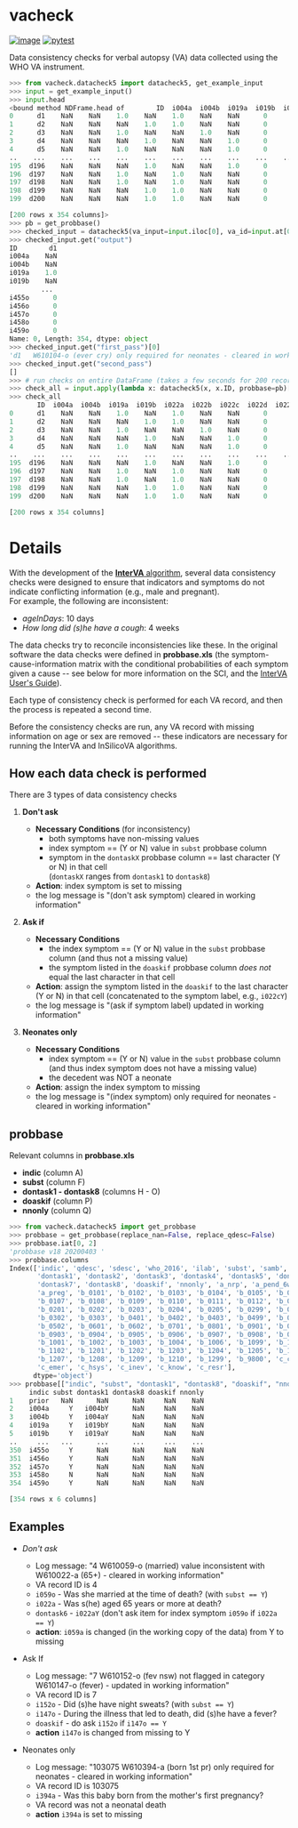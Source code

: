 # vacheck

[![image](https://img.shields.io/pypi/pyversions/vacheck)](https://pypi.org/project/vacheck/)
[![pytest](https://github.com/verbal-autopsy-software/vacheck/actions/workflows/python-package.yml/badge.svg)](https://github.com/verbal-autopsy-software/vacheck/actions)

Data consistency checks for verbal autopsy (VA) data collected using the WHO 
VA instrument.

```python
>>> from vacheck.datacheck5 import datacheck5, get_example_input
>>> input = get_example_input()
>>> input.head
<bound method NDFrame.head of        ID  i004a  i004b  i019a  i019b  i022a  i022b  i022c  i022d  i022e  ...  i450o  i451o  i452o  i453o  i454o  i455o  i456o  i457o  i458o  i459o
0      d1    NaN    NaN    1.0    NaN    1.0    NaN    NaN      0      0  ...      0      0      0      0      0      0      0      0      0      0
1      d2    NaN    NaN    NaN    1.0    1.0    NaN    NaN      0      0  ...      0      0      0      0      0      0      0      0      0      0
2      d3    NaN    NaN    1.0    NaN    NaN    1.0    NaN      0      0  ...      0      0      0      0      0      0      0      0      0      0
3      d4    NaN    NaN    NaN    1.0    NaN    NaN    1.0      0      0  ...      0      0      0      0      0      0      0      0      0      0
4      d5    NaN    NaN    1.0    NaN    NaN    NaN    1.0      0      0  ...      0      0      0      0      0      0      0      0      0      0
..    ...    ...    ...    ...    ...    ...    ...    ...    ...    ...  ...    ...    ...    ...    ...    ...    ...    ...    ...    ...    ...
195  d196    NaN    NaN    NaN    1.0    NaN    NaN    1.0      0      0  ...      0      0      0      0      0      0      0      0      0      0
196  d197    NaN    NaN    1.0    NaN    1.0    NaN    NaN      0      0  ...      0      0      0      0      0      0      0      0      0      0
197  d198    NaN    NaN    1.0    NaN    1.0    NaN    NaN      0      0  ...      0      0      0      0      0      0      0      0      0      0
198  d199    NaN    NaN    NaN    1.0    1.0    NaN    NaN      0      0  ...      0      0      0      0      0      0      0      0      0      0
199  d200    NaN    NaN    NaN    1.0    1.0    NaN    NaN      0      0  ...      0      0      0      0      0      0      0      0      0      0

[200 rows x 354 columns]>
>>> pb = get_probbase()
>>> checked_input = datacheck5(va_input=input.iloc[0], va_id=input.at[0, "ID"], probbase=pb)
>>> checked_input.get("output")
ID        d1
i004a    NaN
i004b    NaN
i019a    1.0
i019b    NaN
        ... 
i455o      0
i456o      0
i457o      0
i458o      0
i459o      0
Name: 0, Length: 354, dtype: object
>>> checked_input.get("first_pass")[0]
'd1   W610104-o (ever cry) only required for neonates - cleared in working information'
>>> checked_input.get("second_pass")
[]
>>> # run checks on entire DataFrame (takes a few seconds for 200 records)
>>> check_all = input.apply(lambda x: datacheck5(x, x.ID, probbase=pb)["output"], axis=1)
>>> check_all
       ID  i004a  i004b  i019a  i019b  i022a  i022b  i022c  i022d  i022e  ...  i450o  i451o  i452o  i453o  i454o  i455o  i456o  i457o  i458o  i459o
0      d1    NaN    NaN    1.0    NaN    1.0    NaN    NaN      0      0  ...      0      0      0      0      0      0      0      0      0      0
1      d2    NaN    NaN    NaN    1.0    1.0    NaN    NaN      0      0  ...      0      0      0      0      0      0      0      0      0      0
2      d3    NaN    NaN    1.0    NaN    NaN    1.0    NaN      0      0  ...      0      0      0      0      0      0      0      0      0      0
3      d4    NaN    NaN    NaN    1.0    NaN    NaN    1.0      0      0  ...      0      0      0      0      0      0      0      0      0      0
4      d5    NaN    NaN    1.0    NaN    NaN    NaN    1.0      0      0  ...      0      0      0      0      0      0      0      0      0      0
..    ...    ...    ...    ...    ...    ...    ...    ...    ...    ...  ...    ...    ...    ...    ...    ...    ...    ...    ...    ...    ...
195  d196    NaN    NaN    NaN    1.0    NaN    NaN    1.0      0      0  ...      0      0      0      0      0      0      0      0      0      0
196  d197    NaN    NaN    1.0    NaN    1.0    NaN    NaN      0      0  ...      0      0      0      0      0      0      0      0      0      0
197  d198    NaN    NaN    1.0    NaN    1.0    NaN    NaN      0      0  ...      0      0      0      0      0      0      0      0      0      0
198  d199    NaN    NaN    NaN    1.0    1.0    NaN    NaN      0      0  ...      0      0      0      0      0      0      0      0      0      0
199  d200    NaN    NaN    NaN    1.0    1.0    NaN    NaN      0      0  ...      0      0      0      0      0      0      0      0      0      0

[200 rows x 354 columns]
```

# Details

With the development of the [**InterVA** algorithm](http://www.byass.uk/interva/), 
several data consistency checks were designed to ensure that indicators and 
symptoms do not indicate conflicting information (e.g., male and pregnant).  
For example, the following are inconsistent:

* *ageInDays*: 10 days
* *How long did (s)he have a cough*: 4 weeks

The data checks try to reconcile inconsistencies like these.  In the original 
software the data checks were defined in **probbase.xls** 
(the symptom-cause-information matrix with the conditional probabilities of 
each symptom given a cause -- see below for more information on the SCI,
and the [InterVA User's Guide](http://www.byass.uk/interva/)).  

Each type of consistency check is performed for each VA record, and then the 
process is repeated a second time.

Before the consistency checks are run, any VA record with missing information
on age or sex are removed -- these indicators are necessary for running the
InterVA and InSilicoVA algorithms.

## How each data check is performed

There are 3 types of data consistency checks

1. **Don't ask**
    * **Necessary Conditions** (for inconsistency)
        + both symptoms have non-missing values
        + index symptom == (Y or N) value in `subst` probbase column 
        + symptom in the `dontaskX` probbase column == last character
        (Y or N) in that cell <br> (`dontaskX` ranges from `dontask1` to
        `dontask8`)
    * **Action**: index symptom is set to missing
    * the log message is "(don't ask symptom) cleared in working information"
   
2. **Ask if**
    * **Necessary Conditions**
      + the index symptom == (Y or N) value in the `subst` probbase
      column (and thus not a missing value)
      + the symptom listed in the `doaskif` probbase column *does not* equal 
      the last character in that cell
    * **Action**: assign the symptom listed in the `doaskif` to the last
    character (Y or N) in that cell (concatenated to the symptom label, 
    e.g., `i022cY`)
    * the log message is "(ask if symptom label) updated in working information"

3. **Neonates only**
   * **Necessary Conditions**
     + index symptom == (Y or N) value in the `subst` probbase column
       (and thus index symptom does not have a missing value)
     + the decedent was NOT a neonate
   * **Action**: assign the index symptom to missing
   * the log message is "(index symptom) only required for neonates - cleared
   in working information"

## probbase

Relevant columns in **probbase.xls**

* **indic** (column A)
* **subst** (column F)
* **dontask1 - dontask8** (columns H - O)
* **doaskif** (column P)
* **nnonly** (column Q)

```python
>>> from vacheck.datacheck5 import get_probbase
>>> probbase = get_probbase(replace_nan=False, replace_qdesc=False)
>>> probbase.iat[0, 2]
'probbase v18 20200403 '
>>> probbase.columns
Index(['indic', 'qdesc', 'sdesc', 'who_2016', 'ilab', 'subst', 'samb',
       'dontask1', 'dontask2', 'dontask3', 'dontask4', 'dontask5', 'dontask6',
       'dontask7', 'dontask8', 'doaskif', 'nnonly', 'a_nrp', 'a_pend_6w',
       'a_preg', 'b_0101', 'b_0102', 'b_0103', 'b_0104', 'b_0105', 'b_0106',
       'b_0107', 'b_0108', 'b_0109', 'b_0110', 'b_0111', 'b_0112', 'b_0199',
       'b_0201', 'b_0202', 'b_0203', 'b_0204', 'b_0205', 'b_0299', 'b_0301',
       'b_0302', 'b_0303', 'b_0401', 'b_0402', 'b_0403', 'b_0499', 'b_0501',
       'b_0502', 'b_0601', 'b_0602', 'b_0701', 'b_0801', 'b_0901', 'b_0902',
       'b_0903', 'b_0904', 'b_0905', 'b_0906', 'b_0907', 'b_0908', 'b_0999',
       'b_1001', 'b_1002', 'b_1003', 'b_1004', 'b_1006', 'b_1099', 'b_1101',
       'b_1102', 'b_1201', 'b_1202', 'b_1203', 'b_1204', 'b_1205', 'b_1206',
       'b_1207', 'b_1208', 'b_1209', 'b_1210', 'b_1299', 'b_9800', 'c_cult',
       'c_emer', 'c_hsys', 'c_inev', 'c_know', 'c_resr'],
      dtype='object')
>>> probbase[["indic", "subst", "dontask1", "dontask8", "doaskif", "nnonly"]]
     indic subst dontask1 dontask8 doaskif nnonly
1    prior   NaN      NaN      NaN     NaN    NaN
2    i004a     Y   i004bY      NaN     NaN    NaN
3    i004b     Y   i004aY      NaN     NaN    NaN
4    i019a     Y   i019bY      NaN     NaN    NaN
5    i019b     Y   i019aY      NaN     NaN    NaN
..     ...   ...      ...      ...     ...    ...
350  i455o     Y      NaN      NaN     NaN    NaN
351  i456o     Y      NaN      NaN     NaN    NaN
352  i457o     Y      NaN      NaN     NaN    NaN
353  i458o     N      NaN      NaN     NaN    NaN
354  i459o     Y      NaN      NaN     NaN    NaN

[354 rows x 6 columns]
```


## Examples

* *Don't ask*
  + Log message: "4 W610059-o (married) value inconsistent with W610022-a (65+) - 
  cleared in working information"
  + VA record ID is 4
  + `i059o` - Was she married at the time of death? (with `subst == Y`)
  + `i022a` - Was s(he) aged 65 years or more at death?
  + `dontask6` - `i022aY` (don't ask item for index symptom `i059o` if
  `i022a == Y`)
  + **action**: `i059a` is changed (in the working copy of the data) from
  Y to missing

* Ask If
  + Log message: "7 W610152-o (fev nsw) not flagged in category W610147-o 
  (fever) - updated in working information"
  + VA record ID is 7
  + `i152o` - Did (s)he have night sweats? (with `subst == Y`)
  + `i147o` - During the illness that led to death, did (s)he have a fever?
  + `doaskif` - do ask `i152o` if `i147o == Y`
  + **action** `i147o` is changed from missing to Y

* Neonates only
  + Log message: "103075 W610394-a (born 1st pr) only required for neonates -
  cleared in working information"
  + VA record ID is 103075
  + `i394a` - Was this baby born from the mother's first pregnancy?
  + VA record was not a neonatal death
  + **action** `i394a` is set to missing
